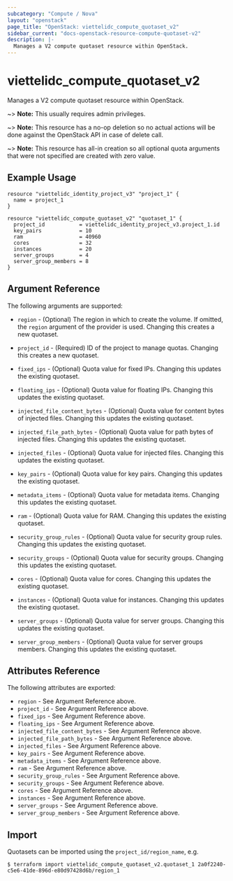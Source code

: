 ```yaml
---
subcategory: "Compute / Nova"
layout: "openstack"
page_title: "OpenStack: viettelidc_compute_quotaset_v2"
sidebar_current: "docs-openstack-resource-compute-quotaset-v2"
description: |-
  Manages a V2 compute quotaset resource within OpenStack.
---
```


# viettelidc\_compute\_quotaset\_v2

Manages a V2 compute quotaset resource within OpenStack.

~> **Note:** This usually requires admin privileges.

~> **Note:** This resource has a no-op deletion so no actual actions will be done against the OpenStack API
    in case of delete call.

~> **Note:** This resource has all-in creation so all optional quota arguments that were not specified are
    created with zero value.

## Example Usage

```hcl
resource "viettelidc_identity_project_v3" "project_1" {
  name = project_1
}

resource "viettelidc_compute_quotaset_v2" "quotaset_1" {
  project_id           = viettelidc_identity_project_v3.project_1.id
  key_pairs            = 10
  ram                  = 40960
  cores                = 32
  instances            = 20
  server_groups        = 4
  server_group_members = 8
}
```

## Argument Reference

The following arguments are supported:

* `region` - (Optional) The region in which to create the volume. If
    omitted, the `region` argument of the provider is used. Changing this
    creates a new quotaset.

* `project_id` - (Required) ID of the project to manage quotas.
    Changing this creates a new quotaset.

* `fixed_ips` - (Optional) Quota value for fixed IPs.
    Changing this updates the existing quotaset.

* `floating_ips` - (Optional) Quota value for floating IPs.
    Changing this updates the existing quotaset.

* `injected_file_content_bytes` - (Optional) Quota value for content bytes
    of injected files. Changing this updates the existing quotaset.

* `injected_file_path_bytes` - (Optional) Quota value for path bytes of
    injected files. Changing this updates the existing quotaset.

* `injected_files` - (Optional) Quota value for injected files.
    Changing this updates the existing quotaset.

* `key_pairs` - (Optional) Quota value for key pairs.
    Changing this updates the existing quotaset.

* `metadata_items` - (Optional) Quota value for metadata items.
    Changing this updates the existing quotaset.

* `ram` - (Optional) Quota value for RAM.
    Changing this updates the existing quotaset.

* `security_group_rules` - (Optional) Quota value for security group rules.
    Changing this updates the existing quotaset.

* `security_groups` - (Optional) Quota value for security groups.
    Changing this updates the existing quotaset.

* `cores` - (Optional) Quota value for cores.
    Changing this updates the existing quotaset.

* `instances` - (Optional) Quota value for instances.
    Changing this updates the existing quotaset.

* `server_groups` - (Optional) Quota value for server groups.
    Changing this updates the existing quotaset.

* `server_group_members` - (Optional) Quota value for server groups members.
    Changing this updates the existing quotaset.

## Attributes Reference

The following attributes are exported:

* `region` - See Argument Reference above.
* `project_id` - See Argument Reference above.
* `fixed_ips` - See Argument Reference above.
* `floating_ips` - See Argument Reference above.
* `injected_file_content_bytes` - See Argument Reference above.
* `injected_file_path_bytes` - See Argument Reference above.
* `injected_files` - See Argument Reference above.
* `key_pairs` - See Argument Reference above.
* `metadata_items` - See Argument Reference above.
* `ram` - See Argument Reference above.
* `security_group_rules` - See Argument Reference above.
* `security_groups` - See Argument Reference above.
* `cores` - See Argument Reference above.
* `instances` - See Argument Reference above.
* `server_groups` - See Argument Reference above.
* `server_group_members` - See Argument Reference above.

## Import

Quotasets can be imported using the `project_id/region_name`, e.g.

```
$ terraform import viettelidc_compute_quotaset_v2.quotaset_1 2a0f2240-c5e6-41de-896d-e80d97428d6b/region_1
```
